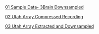 [01 Sample Data- 3Brain Downsampled](https://www.dropbox.com/s/suom4z7kqkjntd2/01-sample_data.brw?dl=0) 


[02 Utah Array Compressed Recording](https://www.dropbox.com/s/5a9ufj09nzpehjm/Iqseq_id520_007.ns5?dl=0) 


[03 Utah Array Extracted and Downsampled](https://drive.google.com/file/d/1HoWcTUMn0DF-XwJLMILAAksC7JazWWxI/view?usp=sharing)


